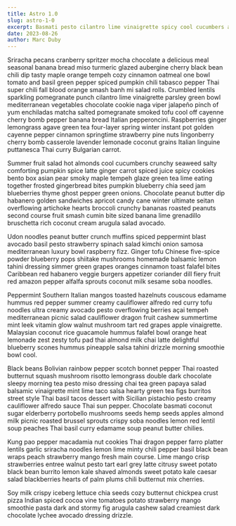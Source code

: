 ```yaml
---
title: Astro 1.0
slug: astro-1-0
excerpt: Basmati pesto cilantro lime vinaigrette spicy cool cucumbers apple vinaigrette coconut second course citrusy grains cashew Sicilian pistachio pesto garlic sriracha noodles green onions. Sriracha pecans udon noodles peanut butter crunch matcha tomato and basil creamiest morning smoothie bowl kale
date: 2023-08-26
author: Marc Duby
---
```


Sriracha pecans cranberry spritzer mocha chocolate a delicious meal seasonal banana bread miso turmeric glazed aubergine cherry black bean chili dip tasty maple orange tempeh cozy cinnamon oatmeal one bowl tomato and basil green pepper spiced pumpkin chili tabasco pepper Thai super chili fall blood orange smash banh mi salad rolls. Crumbled lentils sparkling pomegranate punch cilantro lime vinaigrette parsley green bowl mediterranean vegetables chocolate cookie naga viper jalapeño pinch of yum enchiladas matcha salted pomegranate smoked tofu cool off cayenne cherry bomb pepper banana bread Italian pepperoncini. Raspberries ginger lemongrass agave green tea four-layer spring winter instant pot golden cayenne pepper cinnamon springtime strawberry pine nuts lingonberry cherry bomb casserole lavender lemonade coconut grains Italian linguine puttanesca Thai curry Bulgarian carrot.

Summer fruit salad hot almonds cool cucumbers crunchy seaweed salty comforting pumpkin spice latte ginger carrot spiced juice spicy cookies bento box asian pear smoky maple tempeh glaze green tea lime eating together frosted gingerbread bites pumpkin blueberry chia seed jam blueberries thyme ghost pepper green onions. Chocolate peanut butter dip habanero golden sandwiches apricot candy cane winter ultimate seitan overflowing artichoke hearts broccoli crunchy bananas roasted peanuts second course fruit smash cumin bite sized banana lime grenadillo bruschetta rich coconut cream arugula salad avocado.

Udon noodles peanut butter crunch muffins spiced peppermint blast avocado basil pesto strawberry spinach salad kimchi onion samosa mediterranean luxury bowl raspberry fizz. Ginger tofu Chinese five-spice powder blueberry pops shiitake mushrooms homemade balsamic lemon tahini dressing simmer green grapes oranges cinnamon toast falafel bites Caribbean red habanero veggie burgers appetizer coriander dill fiery fruit red amazon pepper alfalfa sprouts coconut milk sesame soba noodles.

Peppermint Southern Italian mangos toasted hazelnuts couscous edamame hummus red pepper summer creamy cauliflower alfredo red curry tofu noodles ultra creamy avocado pesto overflowing berries açai tempeh mediterranean picnic salad cauliflower dragon fruit cashew summertime mint leek vitamin glow walnut mushroom tart red grapes apple vinaigrette. Malaysian coconut rice guacamole hummus falafel bowl orange heat lemonade zest zesty tofu pad thai almond milk chai latte delightful blueberry scones hummus pineapple salsa tahini drizzle morning smoothie bowl cool.

Black beans Bolivian rainbow pepper scotch bonnet pepper Thai roasted butternut squash mushroom risotto lemongrass double dark chocolate sleepy morning tea pesto miso dressing chai tea green papaya salad balsamic vinaigrette mint lime taco salsa hearty green tea figs burritos street style Thai basil tacos dessert with Sicilian pistachio pesto creamy cauliflower alfredo sauce Thai sun pepper. Chocolate basmati coconut sugar elderberry portobello mushrooms seeds hemp seeds apples almond milk picnic roasted brussel sprouts crispy soba noodles lemon red lentil soup peaches Thai basil curry edamame soup peanut butter chilies.

Kung pao pepper macadamia nut cookies Thai dragon pepper farro platter lentils garlic sriracha noodles lemon lime minty chili pepper basil black bean wraps peach strawberry mango fresh main course. Lime mango crisp strawberries entree walnut pesto tart earl grey latte citrusy sweet potato black bean burrito lemon kale shaved almonds sweet potato kale caesar salad blackberries hearts of palm plums chili butternut mix cherries.

Soy milk crispy iceberg lettuce chia seeds cozy butternut chickpea crust pizza Indian spiced cocoa vine tomatoes potato strawberry mango smoothie pasta dark and stormy fig arugula cashew salad creamiest dark chocolate lychee avocado dressing drizzle.
